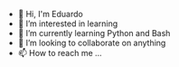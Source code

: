 - 👋 Hi, I'm Eduardo
- 👀 I’m interested in learning
- 🌱 I’m currently learning Python and Bash
- 💞️ I’m looking to collaborate on anything 
- 📫 How to reach me ...

<!---
mrwafflekicks/mrwafflekicks is a ✨ special ✨ repository because its `README.md` (this file) appears on your GitHub profile.
You can click the Preview link to take a look at your changes.
--->
